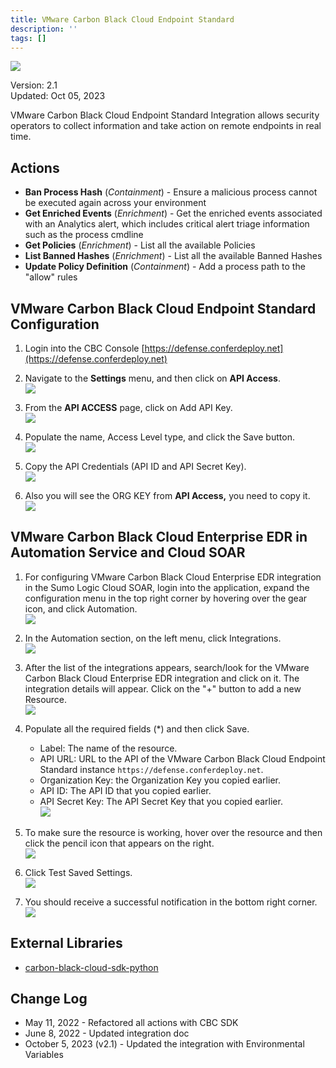 ```yaml
---
title: VMware Carbon Black Cloud Endpoint Standard
description: ''
tags: []
---
```


![](/img/platform-services/automation-service/app-central/logos/vmware-carbon-black-cloud-endpoint-standard.png)

Version: 2.1  
Updated: Oct 05, 2023

VMware Carbon Black Cloud Endpoint Standard Integration allows security operators to collect information and take action on remote endpoints in real time.

## Actions

* **Ban Process Hash** (*Containment*) - Ensure a malicious process cannot be executed again across your environment
* **Get Enriched Events** (*Enrichment*) - Get the enriched events associated with an Analytics alert, which includes critical alert triage information such as the process cmdline
* **Get Policies** (*Enrichment*) - List all the available Policies
* **List Banned Hashes** (*Enrichment*) - List all the available Banned Hashes
* **Update Policy Definition** (*Containment*) - Add a process path to the "allow" rules

## VMware Carbon Black Cloud Endpoint Standard Configuration

1. Login into the CBC Console [https://defense.conferdeploy.net](https://defense.conferdeploy.net)

1. Navigate to the **Settings**  menu, and then click on  **API Access**. <br/>![](/img/platform-services/automation-service/app-central/integrations/vmware-carbon-black-cloud-endpoint-standard/vmware-carbon-black-cloud-endpoint-standard-1.png)

1. From the **API ACCESS** page, click on Add API Key.  <br/>![](/img/platform-services/automation-service/app-central/integrations/vmware-carbon-black-cloud-endpoint-standard/vmware-carbon-black-cloud-endpoint-standard-2.png) 

1. Populate the name, Access Level type, and click the Save button. <br/>![](/img/platform-services/automation-service/app-central/integrations/vmware-carbon-black-cloud-endpoint-standard/vmware-carbon-black-cloud-endpoint-standard-3.png)

1. Copy the API Credentials (API ID and API Secret Key). <br/>![](/img/platform-services/automation-service/app-central/integrations/vmware-carbon-black-cloud-endpoint-standard/vmware-carbon-black-cloud-endpoint-standard-4.png)

1. Also you will see the ORG KEY from **API Access,** you need to copy it. <br/>![](/img/platform-services/automation-service/app-central/integrations/vmware-carbon-black-cloud-endpoint-standard/vmware-carbon-black-cloud-endpoint-standard-5.png)

## VMware Carbon Black Cloud Enterprise EDR in Automation Service and Cloud SOAR

1. For configuring VMware Carbon Black Cloud Enterprise EDR integration in the Sumo Logic Cloud SOAR, login into the application, expand the configuration menu in the top right corner by hovering over the gear icon, and click Automation. <br/>![](/img/platform-services/automation-service/app-central/integrations/vmware-carbon-black-cloud-endpoint-standard/vmware-carbon-black-cloud-endpoint-standard-6.png)

1. In the Automation section, on the left menu, click Integrations. <br/>![](/img/platform-services/automation-service/app-central/integrations/vmware-carbon-black-cloud-endpoint-standard/vmware-carbon-black-cloud-endpoint-standard-7.png)

1. After the list of the integrations appears, search/look for the VMware Carbon Black Cloud Enterprise EDR integration and click on it. The integration details will appear. Click on the "+" button to add a new Resource. <br/>![](/img/platform-services/automation-service/app-central/integrations/vmware-carbon-black-cloud-endpoint-standard/vmware-carbon-black-cloud-endpoint-standard-8.png)

1. Populate all the required fields (\*) and then click Save.
   * Label: The name of the resource.
   * API URL: URL to the API of the VMware Carbon Black Cloud Endpoint Standard instance `https://defense.conferdeploy.net`.
   * Organization Key: the Organization Key you copied earlier.
   * API ID: The API ID that you copied earlier.
   * API Secret Key: The API Secret Key that you copied earlier. <br/>![](/img/platform-services/automation-service/app-central/integrations/vmware-carbon-black-cloud-endpoint-standard/vmware-carbon-black-cloud-endpoint-standard-9.png)

1. To make sure the resource is working, hover over the resource and then click the pencil icon that appears on the right. <br/>![](/img/platform-services/automation-service/app-central/integrations/vmware-carbon-black-cloud-endpoint-standard/vmware-carbon-black-cloud-endpoint-standard-10.png)

1. Click Test Saved Settings. <br/>![](/img/platform-services/automation-service/app-central/integrations/vmware-carbon-black-cloud-endpoint-standard/vmware-carbon-black-cloud-endpoint-standard-11.png)

1. You should receive a successful notification in the bottom right corner. <br/>![](/img/platform-services/automation-service/app-central/integrations/vmware-carbon-black-cloud-endpoint-standard/vmware-carbon-black-cloud-endpoint-standard-12.png)

## External Libraries

* [carbon-black-cloud-sdk-python](https://github.com/carbonblack/carbon-black-cloud-sdk-python/blob/develop/LICENSE)

## Change Log

* May 11, 2022 - Refactored all actions with CBC SDK
* June 8, 2022 - Updated integration doc
* October 5, 2023 (v2.1) - Updated the integration with Environmental Variables
